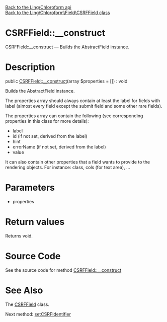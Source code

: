 [Back to the Ling/Chloroform api](https://github.com/lingtalfi/Chloroform/blob/master/doc/api/Ling/Chloroform.md)<br>
[Back to the Ling\Chloroform\Field\CSRFField class](https://github.com/lingtalfi/Chloroform/blob/master/doc/api/Ling/Chloroform/Field/CSRFField.md)


CSRFField::__construct
================



CSRFField::__construct — Builds the AbstractField instance.




Description
================


public [CSRFField::__construct](https://github.com/lingtalfi/Chloroform/blob/master/doc/api/Ling/Chloroform/Field/CSRFField/__construct.md)(array $properties = []) : void




Builds the AbstractField instance.


The properties array should always contain at least the label for fields with label
(almost every field except the submit field and some other rare fields).



The properties array can contain the following (see corresponding properties
in this class for more details):

- label
- id (if not set, derived from the label)
- hint
- errorName (if not set, derived from the label)
- value

It can also contain other properties that a field wants to provide to the rendering objects.
For instance: class, cols (for text area), ...




Parameters
================


- properties

    


Return values
================

Returns void.








Source Code
===========
See the source code for method [CSRFField::__construct](https://github.com/lingtalfi/Chloroform/blob/master/Field/CSRFField.php#L45-L51)


See Also
================

The [CSRFField](https://github.com/lingtalfi/Chloroform/blob/master/doc/api/Ling/Chloroform/Field/CSRFField.md) class.

Next method: [setCSRFIdentifier](https://github.com/lingtalfi/Chloroform/blob/master/doc/api/Ling/Chloroform/Field/CSRFField/setCSRFIdentifier.md)<br>


